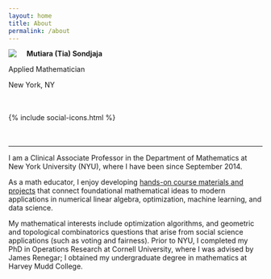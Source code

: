 ```yaml
---
layout: home
title: About
permalink: /about
---
```



<!--![Tia Sondjaja](assets/img/ms_pic.png)0-->

<img style="float: left; padding-right: 20px" src="assets/img/ms_pic.png">

**Mutiara (Tia) Sondjaja**

Applied Mathematician<br>

<i class="fa fa-map-marker"></i> New York, NY<br><br><br>


<!--
<a href="https://github.com/tiasondjaja"><i class="fa fa-github" aria-hidden="true"></i></a>
<a href="https://www.linkedin.com/in/tiasondjaja/"><i class="fa fa-linkedin" aria-hidden="true"></i></a>


<i class="fa fa-envelope" aria-hidden="true"></i> msondjaja at gmail<br>
<a href="https://github.com/tiasondjaja"><i class="fa fa-github" aria-hidden="true"></i></a> tiasondjaja
<a href="https://github.com/tiasondjaja"><i class="fa fa-github" aria-hidden="true"></i></a> tiasondjaja
-->



<nav class="social-icons">
    {% include social-icons.html %}
</nav> <br><br>
  

*****

I am a Clinical Associate Professor in the Department of Mathematics at New York University (NYU), where I have been since September 2014.  

As a math educator, I enjoy developing <a href="/teaching">hands-on course materials and projects</a> that connect foundational mathematical ideas to modern applications in numerical linear algebra, optimization, machine learning, and data science.

My mathematical interests include optimization algorithms, and geometric and topological combinatorics questions that arise from social science applications (such as voting and fairness). Prior to NYU, I completed my PhD in Operations Research at Cornell University, where I was advised by James Renegar; I obtained my undergraduate degree in mathematics at Harvey Mudd College.

<!--
In my academic research work, I enjoy thinking about how ideas from convex optimization, combinatorics, and geometry can help answer questions that come from the social sciences (including voting and fairness).
-->

<!--I obtained my Ph.D. in Operations Research at Cornell University in 2014; my dissertation work centered around the design and analysis of an optimization algorithm for convex optimization (linear and semidefinite programming).  I obtained my undergraduate degree in mathematics in 2008 from Harvey Mudd College.-->